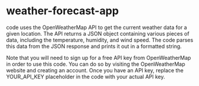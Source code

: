 # weather-forecast-app
code uses the OpenWeatherMap API to get the current weather data for a given location. The API returns a JSON object containing various pieces of data, including the temperature, humidity, and wind speed. The code parses this data from the JSON response and prints it out in a formatted string.

Note that you will need to sign up for a free API key from OpenWeatherMap in order to use this code. You can do so by visiting the OpenWeatherMap website and creating an account. Once you have an API key, replace the YOUR_API_KEY placeholder in the code with your actual API key.
